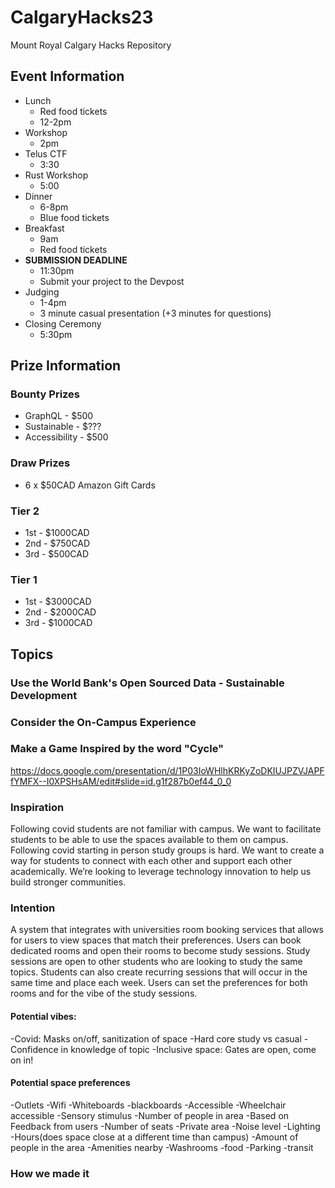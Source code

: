 # CalgaryHacks23

Mount Royal Calgary Hacks Repository

## Event Information

- Lunch
  - Red food tickets
  - 12-2pm
- Workshop
  - 2pm
- Telus CTF
  - 3:30
- Rust Workshop
  - 5:00
- Dinner
  - 6-8pm
  - Blue food tickets
- Breakfast
  - 9am
  - Red food tickets
- **SUBMISSION DEADLINE**
  - 11:30pm
  - Submit your project to the Devpost
- Judging
  - 1-4pm
  - 3 minute casual presentation (+3 minutes for questions)
- Closing Ceremony
  - 5:30pm

## Prize Information

### Bounty Prizes

- GraphQL - $500
- Sustainable - $???
- Accessibility - $500

### Draw Prizes

- 6 x $50CAD Amazon Gift Cards

### Tier 2

- 1st - $1000CAD
- 2nd - $750CAD
- 3rd - $500CAD

### Tier 1

- 1st - $3000CAD
- 2nd - $2000CAD
- 3rd - $1000CAD

## Topics

### Use the World Bank's Open Sourced Data - Sustainable Development

### Consider the On-Campus Experience

### Make a Game Inspired by the word "Cycle"

<https://docs.google.com/presentation/d/1P03IoWHlhKRKyZoDKIUJPZVJAPFfYMFX--I0XPSHsAM/edit#slide=id.g1f287b0ef44_0_0>

### Inspiration
Following covid students are not familiar with campus. We want to facilitate students to be able to use the spaces available to them on campus. Following covid starting in person study groups is hard. We want to create a way for students to connect with each other and support each other academically. We’re looking to leverage technology innovation to help us build stronger communities. 

### Intention
A system that integrates with universities room booking services that allows for users to view spaces that match their preferences. Users can book dedicated rooms and open their rooms to become study sessions. Study sessions are open to other students who are looking to study the same topics. Students can also create recurring sessions that will occur in the same time and place each week. Users can set the preferences for both rooms and for the vibe of the study sessions. 

#### Potential vibes: 
-Covid: Masks on/off, sanitization of space
-Hard core study vs casual
-Confidence in knowledge of topic
-Inclusive space: Gates are open, come on in! 

#### Potential space preferences 
-Outlets
-Wifi
-Whiteboards
-blackboards 
-Accessible
-Wheelchair accessible 
-Sensory stimulus
-Number of people in area
-Based on Feedback from users
-Number of seats
-Private area
-Noise level
-Lighting 
-Hours(does space close at a different time than campus)
-Amount of people in the area
-Amenities nearby 
-Washrooms 
-food 
-Parking 
-transit 


### How we made it

